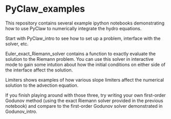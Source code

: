 # PyClaw_examples

This repository contains several example ipython notebooks demonstrating how to use PyClaw to numerically integrate the hydro equations.

Start with PyClaw_intro to see how to set up a problem, interface with the solver, etc.

Euler_exact_Riemann_solver contains a function to exactly evaluate the solution to the Riemann problem. You can use this solver in interactive mode to gain some intution about how the initial conditions on either side of the interface affect the solution.

Limiters shows examples of how various slope limiters affect the numerical solution to the advection equation.

If you finish playing around with those three, try writing your own first-order Godunov method (using the exact Riemann solver provided in the previous notebook) and compare to the first-order Godunov solver demonstrated in Godunov_intro.
